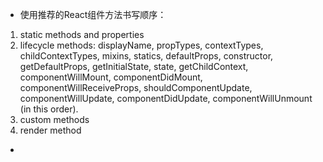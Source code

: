 - 使用推荐的React组件方法书写顺序：
1. static methods and properties
2. lifecycle methods: displayName, propTypes, contextTypes, childContextTypes, mixins, statics,
defaultProps, constructor, getDefaultProps, getInitialState, state, getChildContext, 
componentWillMount, componentDidMount, componentWillReceiveProps, shouldComponentUpdate, componentWillUpdate, componentDidUpdate, componentWillUnmount (in this order).
3. custom methods
4. render method

- 
